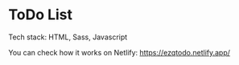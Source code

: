 # ToDo List

Tech stack: HTML, Sass, Javascript

You can check how it works on Netlify: https://ezqtodo.netlify.app/
